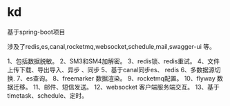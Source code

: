 # kd


基于spring-boot项目 

涉及了redis,es,canal,rocketmq,websocket,schedule,mail,swagger-ui 等。

1、包括数据脱敏。
2、SM3和SM4加解密。
3、redis锁、redis重试。
4、文件上传下载、导出导入、异步 、同步
5、基于canal同步es、 redis
6、多数据源切换.
7、es查询。
8、freemarker 数据渲染。
9、rocketmq配置。
10、flyway 数据迁移。
11、邮件、短信发送。
12、websocket 客户端服务端交互。
13、基于timetask、schedule、定时。

